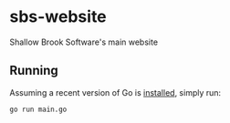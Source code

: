 # sbs-website
Shallow Brook Software's main website

## Running
Assuming a recent version of Go is [installed](https://golang.org/dl/), simply run:
```
go run main.go
```
